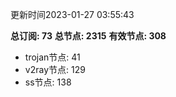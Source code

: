 更新时间2023-01-27 03:55:43

**总订阅: 73**
**总节点: 2315**
**有效节点: 308**
- trojan节点: 41
- v2ray节点: 129
- ss节点: 138
